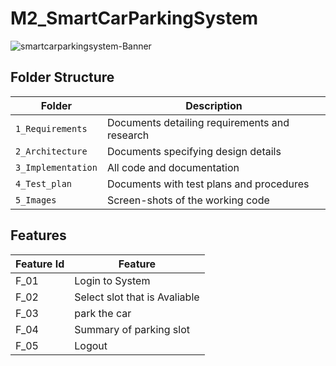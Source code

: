 # M2_SmartCarParkingSystem

![smartcarparkingsystem-Banner](https://user-images.githubusercontent.com/94896509/164504445-c46f3e68-cab2-4ede-9f0d-1118862f2268.jpg)


<!--
Visit [Pages for Report -optional](using github.io option)
Build | Code Quality | Unity | [Git Inspector](using github.io option)
------|----------|-------|--------------
 To be added | To be added | To be added | To be added
-->


## Folder Structure
Folder             | Description
-------------------| -----------------------------------------
`1_Requirements`   | Documents detailing requirements and research
`2_Architecture`   | Documents specifying design details
`3_Implementation` | All code and documentation
`4_Test_plan`      | Documents with test plans and procedures
`5_Images`         | Screen-shots of the working code
##  Features
| Feature Id | Feature |
| -----------|---------|
|F_01| Login to System | |
|F_02|Select slot that is Avaliable |
|F_03| park the car |
|F_04| Summary of parking slot |
|F_05| Logout |


<!--
## Contributors List and Summary
PS Number. |  Name   |    Features    | Issuess Raised |Issues Resolved|No Test Cases|Test Case Pass
-------|---------|----------------|----------------|---------------|-------------|--------------
`99006110` | Dadge Shivani  | Feature A, B etc    | X No     | X No   |X No   |X No     
   -->
<!--
## Challenges Faced and How Was It Overcome
1. ABC
2. BCD
3. ...
4. ...
